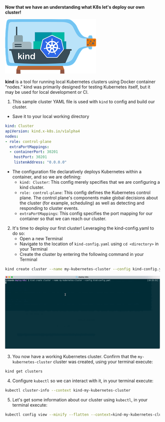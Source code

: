 **Now that we have an understanding what K8s let's deploy our own cluster!**


![img.png](./images/img2.png)

**kind** is a tool for running local Kubernetes clusters using Docker container “nodes.”
kind was primarily designed for testing Kubernetes itself, but it may be used for local development or CI.

1. This sample cluster YAML file is used with `kind` to config and build our cluster. 


- Save it to your local working directory


```yaml
kind: Cluster
apiVersion: kind.x-k8s.io/v1alpha4
nodes:
- role: control-plane
  extraPortMappings:
  - containerPort: 30201
    hostPort: 30201
    listenAddress: "0.0.0.0"
```

- The configuration file declaratively deploys Kubernetes within a container, and so we are defining:
	- `kind: Cluster`: This config merely specifies that we are configuring a kind cluster.  
	- `role: control-plane`: This config defines the Kubernetes control plane. The control plane's components make global decisions about the cluster (for example, scheduling) as well as detecting and responding to cluster events.
	-  `extraPortMappings`: This config specifies the port mapping for our container so that we can reach our cluster.


2. It's time to deploy our first cluster! Leveraging the kind-config.yaml to do so:
 	- Open a new Terminal 
 	- Navigate to the location of `kind-config.yaml` using `cd <directory>` in your Terminal
 	- Create the cluster by entering the following command in your Terminal 

 ```bash
kind create cluster --name my-kubernetes-cluster --config kind-config.yaml
```

![deploy](./images/k8s-1.gif)
	
3. You now have a working Kubernetes cluster. Confirm that the `my-kubernetes-cluster` cluster was created, using your terminal execute:

```bash
kind get clusters
``` 

4. Configure `kubectl` so we can interact with it, in your terminal execute:
```bash
kubectl cluster-info --context kind-my-kubernetes-cluster
``` 

5. Let's get some information about our cluster using `kubectl`, in your terminal execute:
```bash
kubectl config view --minify --flatten --context=kind-my-kubernetes-cluster
``` 

